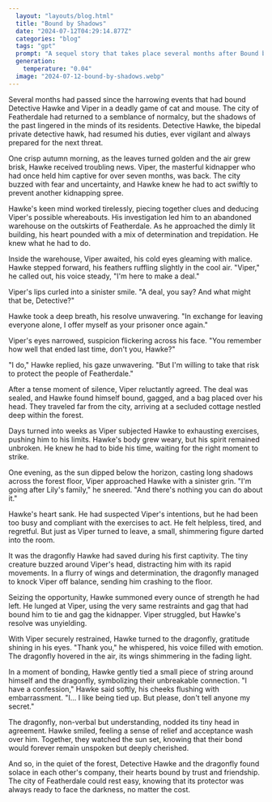 ```yaml
---
  layout: "layouts/blog.html"
  title: "Bound by Shadows"
  date: "2024-07-12T04:29:14.877Z"
  categories: "blog"
  tags: "gpt"
  prompt: "A sequel story that takes place several months after Bound by Justice.\r\nTaking place in the city of Featherdale, Detective Hawke the bipedal private detective hawk heard that Viper the masterful kidnapper is back again. To prevent Viper's new kidnapping spree, he deduce where Viper is and met up with the kidnapper. In exchange of leaving anyone alone, he once again offered himself to be his prisoner. Viper reluctantly accepted it since the last time did not end so well despite imprisoning Hawke for over 7 months. Once the deal is sealed, he was bound, gagged, and a bag placed over his head. They arrived in a cottage far away from the city and Viper subjected him into exhausting exercises. Once done, Viper tells Hawke that he is going after Lily's family and there is nothing he can do about it. Sadly, Hawke suspected this, but was too busy and compliant with the exercises. He felt helpess, tired, and regretful. However, just when Viper is about to leave to kidnap Lily's family, the dragonfly he saved during his 7th month of his first captivity defeated Viper and freed Hawke. Despite being tired, Hawke managed to tie and gag Viper from the very same restraints and gag that he was restrained. The story ends Hawke tying himself and the dragonfly together as a bonding moment. He confessed he likes being tied up and told him not to tell anyone his secret which the dragonfly accepted. The dragonfly must be non verbal."
  generation: 
    temperature: "0.04"
  image: "2024-07-12-bound-by-shadows.webp"
---
```

Several months had passed since the harrowing events that had bound Detective Hawke and Viper in a deadly game of cat and mouse. The city of Featherdale had returned to a semblance of normalcy, but the shadows of the past lingered in the minds of its residents. Detective Hawke, the bipedal private detective hawk, had resumed his duties, ever vigilant and always prepared for the next threat.

One crisp autumn morning, as the leaves turned golden and the air grew brisk, Hawke received troubling news. Viper, the masterful kidnapper who had once held him captive for over seven months, was back. The city buzzed with fear and uncertainty, and Hawke knew he had to act swiftly to prevent another kidnapping spree.

Hawke's keen mind worked tirelessly, piecing together clues and deducing Viper's possible whereabouts. His investigation led him to an abandoned warehouse on the outskirts of Featherdale. As he approached the dimly lit building, his heart pounded with a mix of determination and trepidation. He knew what he had to do.

Inside the warehouse, Viper awaited, his cold eyes gleaming with malice. Hawke stepped forward, his feathers ruffling slightly in the cool air. "Viper," he called out, his voice steady, "I'm here to make a deal."

Viper's lips curled into a sinister smile. "A deal, you say? And what might that be, Detective?"

Hawke took a deep breath, his resolve unwavering. "In exchange for leaving everyone alone, I offer myself as your prisoner once again."

Viper's eyes narrowed, suspicion flickering across his face. "You remember how well that ended last time, don't you, Hawke?"

"I do," Hawke replied, his gaze unwavering. "But I'm willing to take that risk to protect the people of Featherdale."

After a tense moment of silence, Viper reluctantly agreed. The deal was sealed, and Hawke found himself bound, gagged, and a bag placed over his head. They traveled far from the city, arriving at a secluded cottage nestled deep within the forest.

Days turned into weeks as Viper subjected Hawke to exhausting exercises, pushing him to his limits. Hawke's body grew weary, but his spirit remained unbroken. He knew he had to bide his time, waiting for the right moment to strike.

One evening, as the sun dipped below the horizon, casting long shadows across the forest floor, Viper approached Hawke with a sinister grin. "I'm going after Lily's family," he sneered. "And there's nothing you can do about it."

Hawke's heart sank. He had suspected Viper's intentions, but he had been too busy and compliant with the exercises to act. He felt helpless, tired, and regretful. But just as Viper turned to leave, a small, shimmering figure darted into the room.

It was the dragonfly Hawke had saved during his first captivity. The tiny creature buzzed around Viper's head, distracting him with its rapid movements. In a flurry of wings and determination, the dragonfly managed to knock Viper off balance, sending him crashing to the floor.

Seizing the opportunity, Hawke summoned every ounce of strength he had left. He lunged at Viper, using the very same restraints and gag that had bound him to tie and gag the kidnapper. Viper struggled, but Hawke's resolve was unyielding.

With Viper securely restrained, Hawke turned to the dragonfly, gratitude shining in his eyes. "Thank you," he whispered, his voice filled with emotion. The dragonfly hovered in the air, its wings shimmering in the fading light.

In a moment of bonding, Hawke gently tied a small piece of string around himself and the dragonfly, symbolizing their unbreakable connection. "I have a confession," Hawke said softly, his cheeks flushing with embarrassment. "I... I like being tied up. But please, don't tell anyone my secret."

The dragonfly, non-verbal but understanding, nodded its tiny head in agreement. Hawke smiled, feeling a sense of relief and acceptance wash over him. Together, they watched the sun set, knowing that their bond would forever remain unspoken but deeply cherished.

And so, in the quiet of the forest, Detective Hawke and the dragonfly found solace in each other's company, their hearts bound by trust and friendship. The city of Featherdale could rest easy, knowing that its protector was always ready to face the darkness, no matter the cost.
